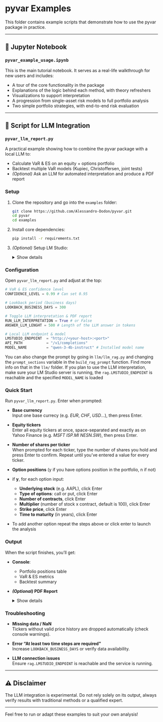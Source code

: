 # pyvar Examples

This folder contains example scripts that demonstrate how to use the pyvar package in practice.

---

## 📘 Jupyter Notebook

### `pyvar_example_usage.ipynb`

This is the main tutorial notebook. It serves as a real-life walkthrough for new users and includes:

- A tour of the core functionality in the package
- Explanations of the logic behind each method, with theory refreshers
- Visualizations to support interpretation
- A progression from single-asset risk models to full portfolio analysis
- Two simple portfolio strategies, with end-to-end risk evaluation

---

## 🤖 Script for LLM Integration

### `pyvar_llm_report.py`

A practical example showing how to combine the pyvar package with a local LLM to:

- Calculate VaR & ES on an equity + options portfolio  
- Backtest multiple VaR models (Kupiec, Christoffersen, joint tests)  
- _(Optional)_ Ask an LLM for automated interpretation  and produce a PDF report 

### Setup

1. Clone the repository and go into the `examples` folder:  
   ```bash
   git clone https://github.com/Alessandro-Dodon/pyvar.git
   cd pyvar
   cd examples

2. Install core dependencies:  
   ```bash
   pip install -r requirements.txt

3. _(Optional)_ Setup LM Studio:
   <details>
   <summary>Show details</summary>
  
   To download and configure your local LM Studio correctly, follow the step-by-step notebook:                 `llm/tutorial_llm.ipynb`
   
   </details>

### Configuration
Open `pyvar_llm_report.py` and adjust at the top:

```python
# VaR & ES confidence level
CONFIDENCE_LEVEL = 0.99 # Can set 0.95 

# Lookback period (business days)
LOOKBACK_BUSINESS_DAYS = 300

# Toggle LLM interpretation & PDF report
RUN_LLM_INTERPRETATION = True # or False
ANSWER_LLM_LENGHT = 500 # Length of the LLM answer in tokens

# Local LLM endpoint & model
LMSTUDIO_ENDPOINT  = "http://<your-host>:<port>"
API_PATH           = "/v1/completions"
MODEL_NAME         = "qwen-3-4b-instruct" # Installed model name
```
You can also change the prompt by going in `llm/llm_rag.py` and changing the `prompt_sections` variable in the `build_rag_prompt` function. Find more info on that in the `llm/` folder. If you plan to use the LLM interpretation, make sure your LM Studio server is running, the `rag.LMSTUDIO_ENDPOINT` is reachable and the specified `MODEL_NAME` is loaded

### Quick Start
Run `pyvar_llm_report.py`. Enter when prompted:

- **Base currency**  
  Input one base currecy (e.g. _EUR_, _CHF_, _USD_...), then press Enter.

- **Equity tickers**  
  Enter all equity tickers at once, space-separated and exactly as on Yahoo Finance (e.g. _MSFT_ _ISP.MI_ _NESN.SW_), then press Enter.

- **Number of shares per ticker**  
  When prompted for each ticker, type the number of shares you hold and press Enter to confirm. Repeat until you’ve entered a value for every ticker.


- **Option positions** (y if you have options position in the portfolio, n if not)
 - if **y**, for each option input:
   - **Underlying stock** (e.g. AAPL), click Enter
   - **Type of options**: call or put, click Enter
   - **Number of contracts**, click Enter
   - **Multiplier** (number of stock x contract, default is 100), click Enter
   - **Strike price**, click Enter
   - **Time to maturity** (in years), click Enter
- To add another option repeat the steps above or click enter to launch the analysis
  

### Output

When the script finishes, you’ll get:

- **Console**:  
  - Portfolio positions table  
  - VaR & ES metrics  
  - Backtest summary  

- **_(Optional)_ PDF Report**  
  <details>
  <summary>Show details</summary>

  If `RUN_LLM_INTERPRETATION = True`, the LLM interpretation runs automatically and a PDF report is generated (e.g., in `./reports/`).

  </details>
  
### Troubleshooting

- **Missing data / NaN**  
  Tickers without valid price history are dropped automatically (check console warnings).

- **Error “At least two time steps are required”**  
  Increase `LOOKBACK_BUSINESS_DAYS` or verify data availability.

- **LLM connection issues**  
  Ensure `rag.LMSTUDIO_ENDPOINT` is reachable and the service is running.


---


## ⚠️ Disclaimer

The LLM integration is experimental. Do not rely solely on its output, always verify results with traditional methods or a qualified expert.  



---

Feel free to run or adapt these examples to suit your own analysis!






